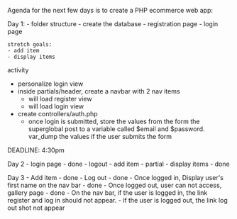 Agenda  for the next few days is to create a PHP ecommerce web app:

Day 1:
	- folder structure
	- create the database
	- registration page
	- login page

	stretch goals:
	- add item
	- display items

activity
- personalize login view
- inside partials/header, create a navbar with 2 nav items
	- will load register view
	- will load login view
- create controllers/auth.php
	- once login is submitted, store the values from the form the 
	superglobal post to a variable called $email and $password.
	var_dump the values if the user submits the form

DEADLINE: 4:30pm


Day 2
	- login page - done
	- logout
	- add item - partial
	- display items - done

Day 3
	- Add item - done
	- Log out - done
	- Once logged in, Display user's first name on the nav bar - done
	- Once logged out, user can not access, gallery page - done
	- On the nav bar, if the user is logged in, the link register and log in should not appear.
	- if the user is logged out, the link log out shot not appear


